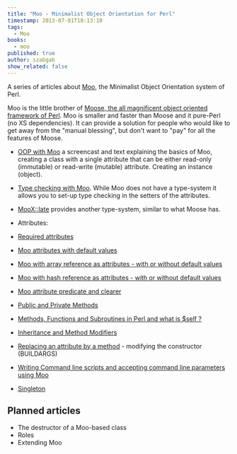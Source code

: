 ```yaml
---
title: "Moo - Minimalist Object Orientation for Perl"
timestamp: 2013-07-01T18:13:10
tags:
  - Moo
books:
  - moo
published: true
author: szabgab
show_related: false
---
```



A series of articles about [Moo](http://metacpan.org/pod/Moo), the Minimalist Object Orientation system of Perl.

Moo is the little brother of [Moose, the all magnificent object oriented framework of Perl](/moose).
Moo is smaller and faster than Moose and it pure-Perl (no XS dependencies). It can provide a solution for people
who would like to get away from the "manual blessing", but don't want to "pay" for all the features of Moose.


* [OOP with Moo](/oop-with-moo) a screencast and text explaining the basics of Moo, creating a class with a single attribute that can be either read-only (immutable) or read-write (mutable) attribute. Creating an instance (object).
* [Type checking with Moo](/type-checking-with-moo). While Moo does not have a type-system it allows you to set-up type checking in the setters of the attributes.
* [MooX::late](/moose-like-type-system-for-moo) provides another type-system, similar to what Moose has.
* Attributes:

* [Required attributes](/moo-and-required-attributes)
* [Moo attributes with default values](/moo-attributes-with-default-values)
* [Moo with array reference as attributes - with or without default values](/moo-with-array-refernce-as-attribute)
* [Moo with hash reference as attributes - with or without default values](/moo-with-hash-refernce-as-attribute)
* [Moo attribute predicate and clearer](/moo-attribute-predicate-and-clearer)


* [Public and Private Methods](/moo-with-public-and-private-methods)
* [Methods, Functions and Subroutines in Perl and what is $self ?](/methods-functions-and-subroutines-in-perl)
* [Inheritance and Method Modifiers](/inheritance-and-method-modifiers-in-moo)
* [Replacing an attribute by a method](/replacing-an-attribute-with-a-method) - modifying the constructor (BUILDARGS)
* [Writing Command line scripts and accepting command line parameters using Moo](/command-line-scripts-with-moo)
* [Singleton](/singleton-moo)

## Planned articles
* The destructor of a Moo-based class
* Roles
* Extending Moo
